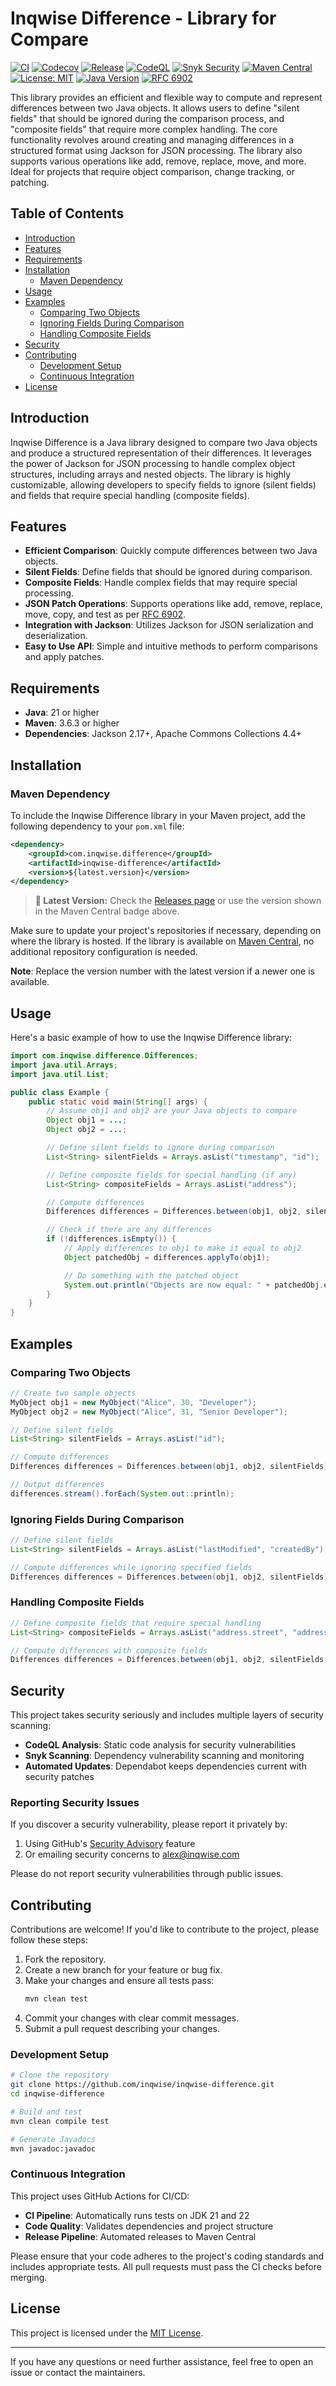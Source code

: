 # Inqwise Difference - Library for Compare

[![CI](https://github.com/inqwise/inqwise-difference/actions/workflows/ci.yml/badge.svg)](https://github.com/inqwise/inqwise-difference/actions/workflows/ci.yml)
[![Codecov](https://codecov.io/gh/inqwise/inqwise-difference/branch/master/graph/badge.svg)](https://codecov.io/gh/inqwise/inqwise-difference)
[![Release](https://github.com/inqwise/inqwise-difference/actions/workflows/release.yml/badge.svg)](https://github.com/inqwise/inqwise-difference/actions/workflows/release.yml)
[![CodeQL](https://github.com/inqwise/inqwise-difference/actions/workflows/codeql.yml/badge.svg)](https://github.com/inqwise/inqwise-difference/actions/workflows/codeql.yml)
[![Snyk Security](https://github.com/inqwise/inqwise-difference/actions/workflows/snyk.yml/badge.svg)](https://github.com/inqwise/inqwise-difference/actions/workflows/snyk.yml)
[![Maven Central](https://img.shields.io/maven-central/v/com.inqwise.difference/inqwise-difference.svg?label=Maven%20Central)](https://search.maven.org/search?q=g:%22com.inqwise.difference%22%20AND%20a:%22inqwise-difference%22)
[![License: MIT](https://img.shields.io/badge/License-MIT-yellow.svg)](https://opensource.org/licenses/MIT)
[![Java Version](https://img.shields.io/badge/Java-21%2B-blue.svg)](https://openjdk.java.net/projects/jdk/21/)
[![RFC 6902](https://img.shields.io/badge/RFC-6902-green.svg)](https://tools.ietf.org/html/rfc6902)

This library provides an efficient and flexible way to compute and represent differences between two Java objects. It allows users to define "silent fields" that should be ignored during the comparison process, and "composite fields" that require more complex handling. The core functionality revolves around creating and managing differences in a structured format using Jackson for JSON processing. The library also supports various operations like add, remove, replace, move, and more. Ideal for projects that require object comparison, change tracking, or patching.

## Table of Contents

- [Introduction](#introduction)
- [Features](#features)
- [Requirements](#requirements)
- [Installation](#installation)
  - [Maven Dependency](#maven-dependency)
- [Usage](#usage)
- [Examples](#examples)
  - [Comparing Two Objects](#comparing-two-objects)
  - [Ignoring Fields During Comparison](#ignoring-fields-during-comparison)
  - [Handling Composite Fields](#handling-composite-fields)
- [Security](#security)
- [Contributing](#contributing)
  - [Development Setup](#development-setup)
  - [Continuous Integration](#continuous-integration)
- [License](#license)

## Introduction

Inqwise Difference is a Java library designed to compare two Java objects and produce a structured representation of their differences. It leverages the power of Jackson for JSON processing to handle complex object structures, including arrays and nested objects. The library is highly customizable, allowing developers to specify fields to ignore (silent fields) and fields that require special handling (composite fields).

## Features

- **Efficient Comparison**: Quickly compute differences between two Java objects.
- **Silent Fields**: Define fields that should be ignored during comparison.
- **Composite Fields**: Handle complex fields that may require special processing.
- **JSON Patch Operations**: Supports operations like add, remove, replace, move, copy, and test as per [RFC 6902](https://tools.ietf.org/html/rfc6902).
- **Integration with Jackson**: Utilizes Jackson for JSON serialization and deserialization.
- **Easy to Use API**: Simple and intuitive methods to perform comparisons and apply patches.

## Requirements

- **Java**: 21 or higher
- **Maven**: 3.6.3 or higher
- **Dependencies**: Jackson 2.17+, Apache Commons Collections 4.4+

## Installation

### Maven Dependency

To include the Inqwise Difference library in your Maven project, add the following dependency to your `pom.xml` file:

```xml
<dependency>
    <groupId>com.inqwise.difference</groupId>
    <artifactId>inqwise-difference</artifactId>
    <version>${latest.version}</version>
</dependency>
```

> **🔗 Latest Version:** Check the [Releases page](https://github.com/inqwise/inqwise-difference/releases/latest) or use the version shown in the Maven Central badge above.

Make sure to update your project's repositories if necessary, depending on where the library is hosted. If the library is available on [Maven Central](https://search.maven.org/), no additional repository configuration is needed.

**Note**: Replace the version number with the latest version if a newer one is available.

## Usage

Here's a basic example of how to use the Inqwise Difference library:

```java
import com.inqwise.difference.Differences;
import java.util.Arrays;
import java.util.List;

public class Example {
    public static void main(String[] args) {
        // Assume obj1 and obj2 are your Java objects to compare
        Object obj1 = ...;
        Object obj2 = ...;

        // Define silent fields to ignore during comparison
        List<String> silentFields = Arrays.asList("timestamp", "id");

        // Define composite fields for special handling (if any)
        List<String> compositeFields = Arrays.asList("address");

        // Compute differences
        Differences differences = Differences.between(obj1, obj2, silentFields, compositeFields);

        // Check if there are any differences
        if (!differences.isEmpty()) {
            // Apply differences to obj1 to make it equal to obj2
            Object patchedObj = differences.applyTo(obj1);

            // Do something with the patched object
            System.out.println("Objects are now equal: " + patchedObj.equals(obj2));
        }
    }
}
```

## Examples

### Comparing Two Objects

```java
// Create two sample objects
MyObject obj1 = new MyObject("Alice", 30, "Developer");
MyObject obj2 = new MyObject("Alice", 31, "Senior Developer");

// Define silent fields
List<String> silentFields = Arrays.asList("id");

// Compute differences
Differences differences = Differences.between(obj1, obj2, silentFields);

// Output differences
differences.stream().forEach(System.out::println);
```

### Ignoring Fields During Comparison

```java
// Define silent fields
List<String> silentFields = Arrays.asList("lastModified", "createdBy");

// Compute differences while ignoring specified fields
Differences differences = Differences.between(obj1, obj2, silentFields);
```

### Handling Composite Fields

```java
// Define composite fields that require special handling
List<String> compositeFields = Arrays.asList("address.street", "address.city");

// Compute differences with composite fields
Differences differences = Differences.between(obj1, obj2, silentFields, compositeFields);
```

## Security

This project takes security seriously and includes multiple layers of security scanning:

- **CodeQL Analysis**: Static code analysis for security vulnerabilities
- **Snyk Scanning**: Dependency vulnerability scanning and monitoring
- **Automated Updates**: Dependabot keeps dependencies current with security patches

### Reporting Security Issues

If you discover a security vulnerability, please report it privately by:
1. Using GitHub's [Security Advisory](https://github.com/inqwise/inqwise-difference/security/advisories/new) feature
2. Or emailing security concerns to [alex@inqwise.com](mailto:alex@inqwise.com)

Please do not report security vulnerabilities through public issues.

## Contributing

Contributions are welcome! If you'd like to contribute to the project, please follow these steps:

1. Fork the repository.
2. Create a new branch for your feature or bug fix.
3. Make your changes and ensure all tests pass:
   ```bash
   mvn clean test
   ```
4. Commit your changes with clear commit messages.
5. Submit a pull request describing your changes.

### Development Setup

```bash
# Clone the repository
git clone https://github.com/inqwise/inqwise-difference.git
cd inqwise-difference

# Build and test
mvn clean compile test

# Generate Javadocs
mvn javadoc:javadoc
```

### Continuous Integration

This project uses GitHub Actions for CI/CD:
- **CI Pipeline**: Automatically runs tests on JDK 21 and 22
- **Code Quality**: Validates dependencies and project structure
- **Release Pipeline**: Automated releases to Maven Central

Please ensure that your code adheres to the project's coding standards and includes appropriate tests. All pull requests must pass the CI checks before merging.

## License

This project is licensed under the [MIT License](LICENSE).

---

If you have any questions or need further assistance, feel free to open an issue or contact the maintainers.
